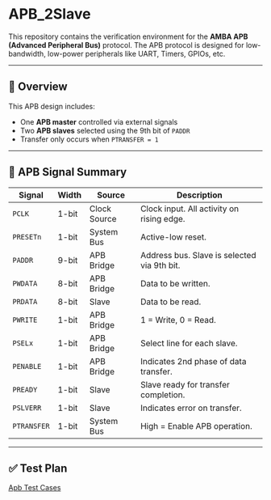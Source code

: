 # APB_2Slave


This repository contains the verification environment for the **AMBA APB (Advanced Peripheral Bus)** protocol. The APB protocol is designed for low-bandwidth, low-power peripherals like UART, Timers, GPIOs, etc.

---

## 📘 Overview

This APB design includes:

- One **APB master** controlled via external signals
- Two **APB slaves** selected using the 9th bit of `PADDR`
- Transfer only occurs when `PTRANSFER = 1`

---

## 🔁 APB Signal Summary

| Signal     | Width | Source         | Description                                                                 |
|------------|--------|----------------|-----------------------------------------------------------------------------|
| `PCLK`     | 1-bit  | Clock Source   | Clock input. All activity on rising edge.                                   |
| `PRESETn`  | 1-bit  | System Bus     | Active-low reset.                                                           |
| `PADDR`    | 9-bit  | APB Bridge     | Address bus. Slave is selected via 9th bit.                                 |
| `PWDATA`   | 8-bit  | APB Bridge     | Data to be written.                                                         |
| `PRDATA`   | 8-bit  | Slave          | Data to be read.                                                            |
| `PWRITE`   | 1-bit  | APB Bridge     | 1 = Write, 0 = Read.                                                        |
| `PSELx`    | 1-bit  | APB Bridge     | Select line for each slave.                                                |
| `PENABLE`  | 1-bit  | APB Bridge     | Indicates 2nd phase of data transfer.                                       |
| `PREADY`   | 1-bit  | Slave          | Slave ready for transfer completion.                                        |
| `PSLVERR`  | 1-bit  | Slave          | Indicates error on transfer.                                                |
| `PTRANSFER`| 1-bit  | System Bus     | High = Enable APB operation.                                                |

---


## ✅ Test Plan

[Apb Test Cases](https://docs.google.com/spreadsheets/d/1To9dF24lRDa2gGS8rfjhF0WfPLhh6V46s3G1ZIZL_Iw/edit?gid=0#gid=0)


